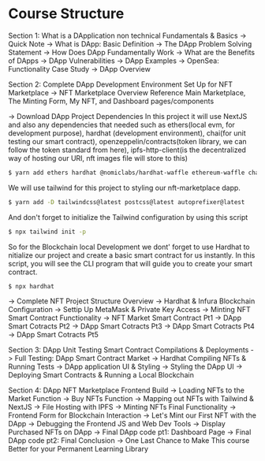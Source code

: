 # Course Structure

Section 1: What is a DApplication non technical Fundamentals  & Basics
-> Quick Note
-> What is DApp: Basic Definition
-> The DApp Problem Solving Statement
-> How Does DApp Fundamentally Work
-> What are the Benefits of DApps
-> DApp Vulnerabilities
-> DApp Examples
-> OpenSea: Functionality Case Study
-> DApp Overview

Section 2: Complete DApp Development Environment Set Up for NFT Marketplace
-> NFT Marketplace Overview Reference
Main Marketplace, The Minting Form, My NFT, and Dashboard pages/components

-> Download DApp Project Dependencies
In this project it will use NextJS and also any dependencies that needed such as ethers(local evm, for development purpose), hardhat (development environment), chai(for unit testing our smart contract), openzeppelin/contracts(token library, we can follow the token standard from here), ipfs-http-client(is the decentralized way of hosting our URI, nft images file will store to this)
```bash
$ yarn add ethers hardhat @nomiclabs/hardhat-waffle ethereum-waffle chai @nomiclabs/hardhat-ethers web3modal @openzeppelin/contracts ipfs-http-client axios
```
We will use tailwind for this project to styling our nft-marketplace dapp.
```bash
$ yarn add -D tailwindcss@latest postcss@latest autoprefixer@latest
```
And don't forget to initialize the Tailwind configuration by using this script
```bash
$ npx tailwind init -p
```
So for the Blockchain local Development we dont' forget to use Hardhat to nitialize our project and  create a basic smart contract for us instantly. In this script, you will see the CLI program that will guide you to create your smart contract.
```bash
$ npx hardhat
```

-> Complete NFT Project Structure Overview
-> Hardhat & Infura Blockchain Configuration
-> Settip Up MetaMask & Private Key Access
-> Minting NFT Smart Contract Functionality
-> NFT Market Smart Contract Pt1
-> DApp Smart Cotracts Pt2
-> DApp Smart Cotracts Pt3
-> DApp Smart Cotracts Pt4
-> DApp Smart Cotracts Pt5

Section 3: DApp Unit Testing Smart Contract Compilations & Deployments
-> Full Testing: DApp Smart Contract Market
-> Hardhat Compiling NFTs & Running Tests
-> DApp application UI & Styling
-> Styling the DApp UI
-> Deploying Smart Contracts & Running a Local Blockchain

Section 4: DApp NFT Marketplace Frontend Build
-> Loading NFTs to the Market Function
-> Buy NFTs Function
-> Mapping out NFTs with Tailwind & NextJS
-> File Hosting with IPFS
-> Minting NFTs Final Functionality
-> Frontend Form for Blockchain Interaction
-> Let's Mint our First NFT with the DApp
-> Debugging the Frontend JS and Web Dev Tools
-> Display Purchased NFTs on DApp
-> Final DApp code pt1: Dashboard Page
-> Final DApp code pt2: Final Conclusion
-> One Last Chance to Make This course Better for your Permanent Learning Library